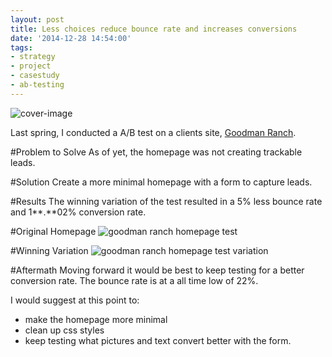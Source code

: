 ```yaml
---
layout: post
title: Less choices reduce bounce rate and increases conversions
date: '2014-12-28 14:54:00'
tags:
- strategy
- project
- casestudy
- ab-testing
---
```


![cover-image](/content/images/2014/12/Axis-Deer-Hunting--Fallow-Deer-Hunting---Goodman-Ranch.png)

Last spring, I conducted a A/B test on a clients site, [Goodman Ranch](http://goodmanranch.com). 

#Problem to Solve
As of yet, the homepage was not creating trackable leads.

#Solution
Create a more minimal homepage with a form to capture leads.

#Results
The winning variation of the test resulted in a 5% less bounce rate and 1**.**02% conversion rate.

#Original Homepage
![goodman ranch homepage test](/content/images/2014/12/Axis-Deer-Hunting--Fallow-Deer-Hunting---Goodman-Ranch.png)

#Winning Variation
![goodman ranch homepage test variation](/content/images/2014/12/Axis-Deer-Hunting--Fallow-Deer-Hunting---Goodman-Ranch--1-.png)

#Aftermath
Moving forward it would be best to keep testing for a better conversion rate. The bounce rate is at a all time low of 22%.

I would suggest at this point to:

- make the homepage more minimal
- clean up css styles
- keep testing what pictures and text convert better with the form.